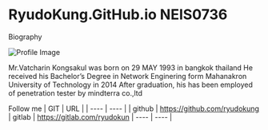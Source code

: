 # RyudoKung.GitHub.io NEIS0736

Biography

![Profile Image](https://sv1.picz.in.th/images/2020/11/22/bmMKof.jpg)

Mr.Vatcharin Kongsakul was born on 29 MAY 1993 in bangkok thailand He received his Bachelor’s Degree in Network Enginering form Mahanakron University of Technology in 2014 After graduation, his has been employed of penetration tester by mindterra co.,ltd


Follow me 
| GIT | URL |
| ---- | ---- |
| github | https://github.com/ryudokung
| gitlab | https://gitlab.com/ryudokun
| ---- | ---- |
